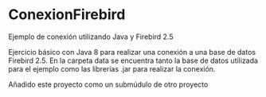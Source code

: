 # ConexionFirebird
Ejemplo de conexión utilizando Java y Firebird 2.5

Ejercicio básico con Java 8 para realizar una conexión a una base de datos Firebird 2.5.
En la carpeta data se encuentra tanto la base de datos utilizada para el ejemplo como
las librerías .jar para realizar la conexión.

Añadido este proyecto como un submúdulo de otro proyecto
